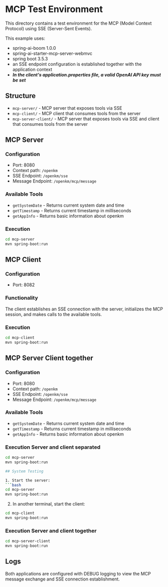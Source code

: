 # MCP Test Environment
This directory contains a test environment for the MCP (Model Context Protocol) using SSE (Server-Sent Events).

This example uses:
* spring-ai-boom 1.0.0
* spring-ai-starter-mcp-server-webmvc
* spring boot 3.5.3
* an SSE endpoint configuration is established together with the application context
* ***In the client's application.properties file, a valid OpenAI API key must be set***


## Structure

- `mcp-server/` - MCP server that exposes tools via SSE
- `mcp-client/` - MCP client that consumes tools from the server
- `mcp-server-client/` - MCP server that exposes tools via SSE and client that consumes tools from the server

## MCP Server

### Configuration
- Port: 8080
- Context path: `/openkm`
- SSE Endpoint: `/openkm/sse`
- Message Endpoint: `/openkm/mcp/message`

### Available Tools
- `getSystemDate` - Returns current system date and time
- `getTimestamp` - Returns current timestamp in milliseconds
- `getAppInfo` - Returns basic information about openkm

### Execution
```bash
cd mcp-server
mvn spring-boot:run
```

## MCP Client

### Configuration
- Port: 8082

### Functionality
The client establishes an SSE connection with the server, initializes the MCP session, and makes calls to the available tools.

### Execution
```bash
cd mcp-client
mvn spring-boot:run
```

## MCP Server Client together

### Configuration
- Port: 8080
- Context path: `/openkm`
- SSE Endpoint: `/openkm/sse`
- Message Endpoint: `/openkm/mcp/message`

### Available Tools
- `getSystemDate` - Returns current system date and time
- `getTimestamp` - Returns current timestamp in milliseconds
- `getAppInfo` - Returns basic information about openkm

### Execution Server and client separated
```bash
cd mcp-server
mvn spring-boot:run

## System Testing

1. Start the server:
```bash
cd mcp-server
mvn spring-boot:run
```

2. In another terminal, start the client:
```bash
cd mcp-client
mvn spring-boot:run
```

### Execution Server and client together
```bash
cd mcp-server-client
mvn spring-boot:run
```

## Logs

Both applications are configured with DEBUG logging to view the MCP message exchange and SSE connection establishment.

